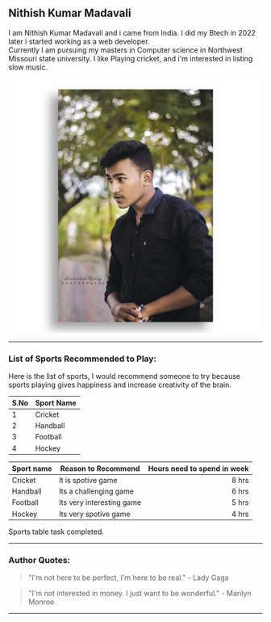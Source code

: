 ## Nithish Kumar Madavali

I am Nithish Kumar Madavali and i came from India. I did my Btech in 2022 later i started working as a web developer. <br /> Currently I am pursuing my masters in Computer science in Northwest Missouri state university. I like Playing cricket, and i'm interested in listing slow music.


![Myimage](image.jpeg)

***
### List of Sports Recommended to Play:

Here is the list of sports, I would recommend someone to try because sports playing gives happiness and increase creativity of the brain.

| S.No   |   Sport Name |
|------- |  ----------- |
|1       |  Cricket     |
|2       |  Handball     |
|3       |  Football       |
|4       |  Hockey    |


|  Sport name | Reason to Recommend | Hours need to spend in week |
| -------------| -------------------| ---------------------------:|
| Cricket | It is spotive game  |       8 hrs              |
| Handball | Its a challenging game  |       6 hrs          |
| Football | Its very interesting game |       5 hrs        |
| Hockey   | Its very spotive game  |  4 hrs                |


Sports table task completed.


***
### Author Quotes:

>"I'm not here to be perfect, I'm here to be real." - Lady Gaga

>"I'm not interested in money. I just want to be wonderful." - Marilyn Monroe

***
